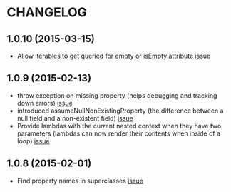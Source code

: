 # CHANGELOG

## 1.0.10 (2015-03-15)

* Allow iterables to get queried for empty or isEmpty attribute [issue](https://github.com/valotas/mustache4dart/issues/44)

## 1.0.9 (2015-02-13)

* throw exception on missing property (helps debugging and tracking down errors) [issue](https://github.com/valotas/mustache4dart/issues/36)
* introduced assumeNullNonExistingProperty (the difference between a null field and a non-existent field) [issue](https://github.com/valotas/mustache4dart/issues/41)
* Provide lambdas with the current nested context when they have two parameters (lambdas can now render their contents when inside of a loop)  [issue](https://github.com/valotas/mustache4dart/issues/39)

## 1.0.8 (2015-02-01)

* Find property names in superclasses [issue](https://github.com/valotas/mustache4dart/issues/33)
